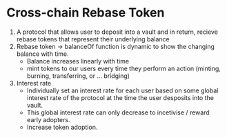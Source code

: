 # Cross-chain Rebase Token

1. A protocol that allows user to deposit into a vault and in return, recieve rebase tokens that represent their underlying balance
2. Rebase token -> balanceOf function is dynamic to show the changing balance with time.
   - Balance increases linearly with time
   - mint tokens to our users every time they perform an action (minting, burning, transferring, or ... bridging)
3. Interest rate
   - Individually set an interest rate for each user based on some global interest rate of the protocol at the time the user desposits into the vault.
   - This global interest rate can only decrease to incetivise / reward early adopters.
   - Increase token adoption.
